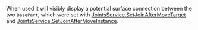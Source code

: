 When used it will visibly display a potential surface connection between the two `BasePart`, which were set with [JointsService.SetJoinAfterMoveTarget](https://developer.roblox.com/api-reference/function/JointsService/SetJoinAfterMoveTarget) and [JointsService.SetJoinAfterMoveInstance](https://developer.roblox.com/api-reference/function/JointsService/SetJoinAfterMoveInstance).